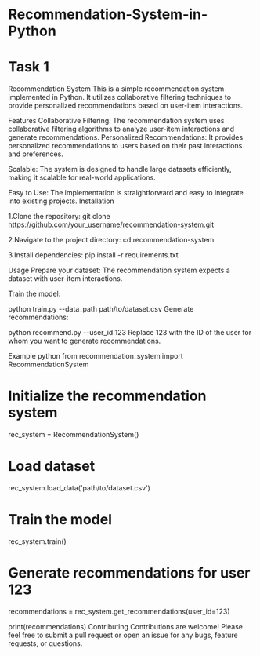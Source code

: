 # Recommendation-System-in-Python
# Task 1
Recommendation System
This is a simple recommendation system implemented in Python. It utilizes collaborative filtering techniques to provide personalized recommendations based on user-item interactions.

Features
Collaborative Filtering: The recommendation system uses collaborative filtering algorithms to analyze user-item interactions and generate recommendations.
Personalized Recommendations: It provides personalized recommendations to users based on their past interactions and preferences.

Scalable: The system is designed to handle large datasets efficiently, making it scalable for real-world applications.

Easy to Use: The implementation is straightforward and easy to integrate into existing projects.
Installation

1.Clone the repository:
git clone https://github.com/your_username/recommendation-system.git

2.Navigate to the project directory:
cd recommendation-system

3.Install dependencies:
pip install -r requirements.txt

Usage
Prepare your dataset: The recommendation system expects a dataset with user-item interactions.

Train the model:

python train.py --data_path path/to/dataset.csv
Generate recommendations:

python recommend.py --user_id 123
Replace 123 with the ID of the user for whom you want to generate recommendations.

Example
python
from recommendation_system import RecommendationSystem

# Initialize the recommendation system
rec_system = RecommendationSystem()

# Load dataset
rec_system.load_data('path/to/dataset.csv')

# Train the model
rec_system.train()

# Generate recommendations for user 123
recommendations = rec_system.get_recommendations(user_id=123)

print(recommendations)
Contributing
Contributions are welcome! Please feel free to submit a pull request or open an issue for any bugs, feature requests, or questions.
